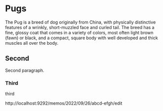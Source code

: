 # Pugs

The Pug is a breed of dog originally from China, with physically distinctive features of a wrinkly, short-muzzled face and curled tail. The breed has a fine, glossy coat that comes in a variety of colors, most often light brown (fawn) or black, and a compact, square body with well developed and thick muscles all over the body.

## Second

Second paragraph.

### Third 

third

http://localhost:9292/memos/2022/09/26/abcd-efgh/edit